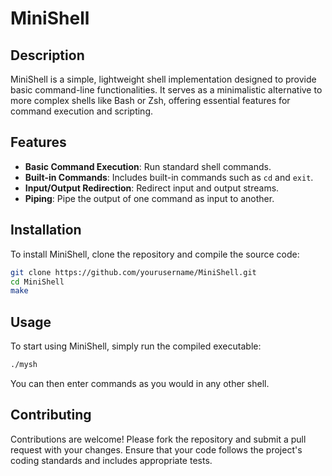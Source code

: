 # MiniShell

## Description
MiniShell is a simple, lightweight shell implementation designed to provide basic command-line functionalities. It serves as a minimalistic alternative to more complex shells like Bash or Zsh, offering essential features for command execution and scripting.

## Features
- **Basic Command Execution**: Run standard shell commands.
- **Built-in Commands**: Includes built-in commands such as `cd` and `exit`.
- **Input/Output Redirection**: Redirect input and output streams.
- **Piping**: Pipe the output of one command as input to another.

## Installation
To install MiniShell, clone the repository and compile the source code:

```sh
git clone https://github.com/yourusername/MiniShell.git
cd MiniShell
make
```

## Usage
To start using MiniShell, simply run the compiled executable:

```sh
./mysh
```

You can then enter commands as you would in any other shell.

## Contributing
Contributions are welcome! Please fork the repository and submit a pull request with your changes. Ensure that your code follows the project's coding standards and includes appropriate tests.
